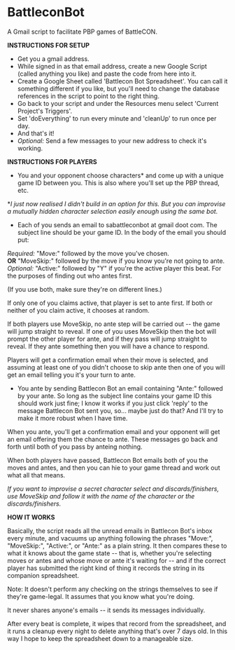 # BattleconBot
A Gmail script to facilitate PBP games of BattleCON.

**INSTRUCTIONS FOR SETUP**

* Get you a gmail address.
* While signed in as that email address, create a new Google Script (called anything you like) and paste the code from here into it.
* Create a Google Sheet called 'Battlecon Bot Spreadsheet'. You can call it something different if you like, but you'll need to change the database references in the script to point to the right thing.
* Go back to your script and under the Resources menu select 'Current Project's Triggers'.
* Set 'doEverything' to run every minute and 'cleanUp' to run once per day.
* And that's it!
* *Optional:* Send a few messages to your new address to check it's working.

**INSTRUCTIONS FOR PLAYERS**

* You and your opponent choose characters* and come up with a unique game ID between you. This is also where you'll set up the PBP thread, etc.

**I just now realised I didn't build in an option for this. But you can improvise a mutually hidden character selection easily enough using the same bot.*

* Each of you sends an email to sabattleconbot at gmail doot com. The subject line should be your game ID. In the body of the email you should put:

*Required:* "Move:" followed by the move you've chosen.<br /> **OR** "MoveSkip:" followed by the move if you know you're not going to ante.
*Optional:* "Active:" followed by "Y" if you're the active player this beat. For the purposes of finding out who antes first.

(If you use both, make sure they're on different lines.)

If only one of you claims active, that player is set to ante first. If both or neither of you claim active, it chooses at random.

If both players use MoveSkip, no ante step will be carried out -- the game will jump straight to reveal. If one of you uses MoveSkip then the bot will prompt the other player for ante, and if they pass will jump straight to reveal. If they ante something then you will have a chance to respond.

Players will get a confirmation email when their move is selected, and assuming at least one of you didn't choose to skip ante then one of you will get an email telling you it's your turn to ante.

* You ante by sending Battlecon Bot an email containing "Ante:" followed by your ante. So long as the subject line contains your game ID this should work just fine; I know it works if you just click 'reply' to the message Battlecon Bot sent you, so... maybe just do that? And I'll try to make it more robust when I have time.

When you ante, you'll get a confirmation email and your opponent will get an email offering them the chance to ante. These messages go back and forth until both of you pass by anteing nothing.

When both players have passed, Battlecon Bot emails both of you the moves and antes, and then you can hie to your game thread and work out what all that means.

*If you want to improvise a secret character select and discards/finishers, use MoveSkip and follow it with the name of the character or the discards/finishers.*

**HOW IT WORKS**

Basically, the script reads all the unread emails in Battlecon Bot's inbox every minute, and vacuums up anything following the phrases "Move:", "MoveSkip:", "Active:", or "Ante:" as a plain string. It then compares these to what it knows about the game state -- that is, whether you're selecting moves or antes and whose move or ante it's waiting for -- and if the correct player has submitted the right kind of thing it records the string in its companion spreadsheet.

Note: It doesn't perform any checking on the strings themselves to see if they're game-legal. It assumes that you know what you're doing.

It never shares anyone's emails -- it sends its messages individually.

After every beat is complete, it wipes that record from the spreadsheet, and it runs a cleanup every night to delete anything that's over 7 days old. In this way I hope to keep the spreadsheet down to a manageable size.
